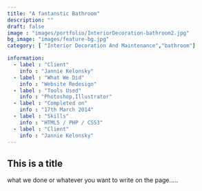 ```yaml
---
title: "A fantanstic Bathroom"
description: ""
draft: false
image : "images/portfolio/InteriorDecoration-bathroom2.jpg"
bg_image: "images/feature-bg.jpg"
category: [ "Interior Decoration And Maintenance","bathroom"]

information:
  - label : "Client"
    info : "Jannie Kelonsky"
  - label : "What We Did"
    info : "Website Redesign"
  - label : "Tools Used"
    info : "Photoshop,Illustrator"
  - label : "Completed on"
    info : "17th March 2014"
  - label : "Skills"
    info : "HTML5 / PHP / CSS3"
  - label : "Client"
    info : "Jannie Kelonsky"
---
```


## This is a title

what we done or whatever you want to write on the page.....

